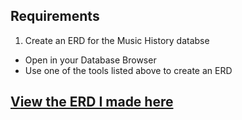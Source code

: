 
## Requirements
1. Create an ERD for the Music History databse
  * Open in your Database Browser
  * Use one of the tools listed above to create an ERD
## [View the ERD I made here](https://www.lucidchart.com/publicSegments/view/3c40550e-84e4-4f4c-b9a7-167d6bb16bf0/image.png)
